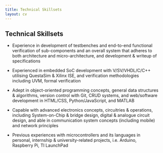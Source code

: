 ```yaml
---
title: Technical Skillsets
layout: cv
---
```


## Technical Skillsets

- Experience in development of testbenches and end-to-end functional verification of sub-components and an overall system that adheres to both architecture and micro-architecture, and development & writeup of specifications

- Experienced in embedded SoC development with V/SV/VHDL/C/C++ utilising QuestaSim & Xilinx ISE, and verification methodologies including UVM, formal verification

- Adept in object-oriented programming concepts, general data structures & algorithms, version control with Git, CRUD systems, and web/software development in HTML/CSS, Python/JavaScript, and MATLAB

- Capable with advanced electronics concepts, circuitries & operations, including System-on-Chip & bridge design, digital & analogue circuit design, and able in communication system concepts (including mobile) and network principles

- Previous experiences with microcontrollers and its languages in personal, internship & university-related projects, i.e. Arduino, Raspberry Pi, TI LaunchPad